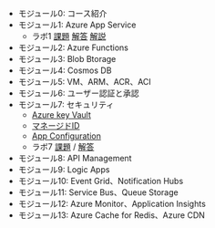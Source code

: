 - モジュール0: コース紹介
- モジュール1: Azure App Service
  - ラボ1 [課題](https://github.com/MicrosoftLearning/AZ-204JA-DevelopingSolutionsforMicrosoftAzure/blob/master/Instructions/Labs/AZ-204_01_lab.md) [解答](https://github.com/MicrosoftLearning/AZ-204JA-DevelopingSolutionsforMicrosoftAzure/blob/master/Instructions/Labs/AZ-204_01_lab_ak.md) [解説](lab1.md)
- モジュール2: Azure Functions
- モジュール3: Blob Btorage
- モジュール4: Cosmos DB
- モジュール5: VM、ARM、ACR、ACI
- モジュール6: ユーザー認証と承認
- モジュール7: セキュリティ
  - [Azure key Vault](mod07-01-keyvault.md)
  - [マネージドID](mod07-02-managed-id.md)
  - [App Configuration](mod07-03-app-configuration.md)
  - ラボ7 [課題](https://github.com/MicrosoftLearning/AZ-204JA-DevelopingSolutionsforMicrosoftAzure/blob/master/Instructions/Labs/AZ-204_07_lab.md) / [解答](https://github.com/MicrosoftLearning/AZ-204JA-DevelopingSolutionsforMicrosoftAzure/blob/master/Instructions/Labs/AZ-204_07_lab_ak.md)
- モジュール8: API Management
- モジュール9: Logic Apps
- モジュール10: Event Grid、Notification Hubs
- モジュール11: Service Bus、Queue Storage
- モジュール12: Azure Monitor、Application Insights
- モジュール13: Azure Cache for Redis、Azure CDN
